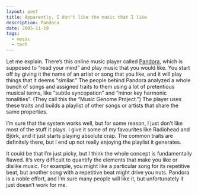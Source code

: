 ```yaml
---
layout: post
title: Apparently, I don't like the music that I like
description: Pandora
date: 2005-11-19
tags:
  - music
  - tech
---
```


Let me explain. There’s this online music player called [Pandora](http://pandora.com/), which is supposed to “read your mind” and play music that you would like. You start off by giving it the name of an artist or song that you like, and it will play things that it deems “similar.” The people behind Pandora analyzed a whole bunch of songs and assigned traits to them using a lot of pretentious musical terms, like “subtle syncopation” and “minor key harmonic tonalities”. (They call this the “Music Genome Project.”) The player uses these traits and builds a playlist of other songs or artists that share the same properties.

I’m sure that the system works well, but for some reason, I just don’t like most of the stuff it plays. I give it some of my favourites like Radiohead and Björk, and it just starts playing absolute crap. The common traits are definitely there, but I end up not really enjoying the playlist it generates.

It could be that I’m just picky, but I think the whole concept is fundamentally flawed. It’s very difficult to quantify the elements that make you like or dislike music. For example, you might like a particular song for its repetitive beat, but another song with a repetitive beat might drive you nuts. Pandora is a noble effort, and I’m sure many people will like it, but unfortunately it just doesn’t work for me.